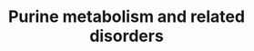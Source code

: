 ---
annotations:
- id: PW:0001776
  parent: disease pathway
  type: Pathway Ontology
  value: inborn error of purine-pyrimidine metabolism pathway
- id: PW:0001879
  parent: disease pathway
  type: Pathway Ontology
  value: Lesch-Nyhan syndrome pathway
- id: PW:0000031
  parent: classic metabolic pathway
  type: Pathway Ontology
  value: purine metabolic pathway
- id: DOID:0050762
  parent: genetic disease
  type: Disease Ontology
  value: adenylosuccinase lyase deficiency
- id: DOID:5810
  parent: genetic disease
  type: Disease Ontology
  value: adenosine deaminase deficiency
- id: PW:0000013
  parent: disease pathway
  type: Pathway Ontology
  value: disease pathway
- id: PW:0001777
  parent: disease pathway
  type: Pathway Ontology
  value: purine nucleoside phosphorylase deficiency pathway
- id: DOID:0060350
  parent: genetic disease
  type: Disease Ontology
  value: adenine phosphoribosyltransferase deficiency
- id: PW:0001592
  parent: disease pathway
  type: Pathway Ontology
  value: xanthinuria type II pathway
- id: DOID:0080121
  parent: genetic disease
  type: Disease Ontology
  value: mitochondrial DNA depletion syndrome 3
- id: PW:0001779
  parent: disease pathway
  type: Pathway Ontology
  value: adenosine monophosphate deaminase deficiency pathway
- id: DOID:1919
  parent: genetic disease
  type: Disease Ontology
  value: Lesch-Nyhan syndrome
authors:
- Roel
- Egonw
- DeSl
- Mkutmon
- Ddigles
- IreneHemel
- Josienlandman
- Khanspers
- MaintBot
- Finterly
- Fehrhart
- Eweitz
citedin:
- link: 10.1038/s41467-024-47085-y
  title: A patient-based iPSC-derived hepatocyte model of alcohol-associated cirrhosis
    reveals bioenergetic insights into disease pathogenesis (2024)
communities:
- IEM
- RareDiseases
description: 'Overview of purine metabolism and related diseases. Disorders resulting
  from an enzyme defect are highlighted in pink, metabolic markers are highlighted
  in red. Arrows indicate the directionality of chemical conversions.  On the right,
  the biosynthesis of IMP is depicted in more detail (adapted from: https://en.wikipedia.org/wiki/Purine_metabolism).
  The color scheme for this part of the pathway is as follows: enzymes(black), coenzymes(light
  orange), regular substrates/metabolites(blue), additional substrates(dark green),
  metal ions(turquoise), inorganic molecules(light purple).  This pathway was inspired
  by Ed. 5, Chapter 13 from the book of Blau (Ed. 4 Chapter 41) (ISBN 9783030677268).
  A similar version without the disorders and with biomarkers visualised with arrows
  can be found [https://www.wikipathways.org/instance/WP4792 here].  Proteins on this
  pathway have targeted assays available via the [https://assays.cancer.gov/available_assays?wp_id=WP4224
  CPTAC Assay Portal]'
last-edited: 2024-07-21
ndex: ebf8575a-8b69-11eb-9e72-0ac135e8bacf
organisms:
- Homo sapiens
redirect_from:
- /index.php/Pathway:WP4224
- /instance/WP4224
- /instance/WP4224_r134289
revision: r134289
schema-jsonld:
- '@context': https://schema.org/
  '@id': https://wikipathways.github.io/pathways/WP4224.html
  '@type': Dataset
  creator:
    '@type': Organization
    name: WikiPathways
  description: 'Overview of purine metabolism and related diseases. Disorders resulting
    from an enzyme defect are highlighted in pink, metabolic markers are highlighted
    in red. Arrows indicate the directionality of chemical conversions.  On the right,
    the biosynthesis of IMP is depicted in more detail (adapted from: https://en.wikipedia.org/wiki/Purine_metabolism).
    The color scheme for this part of the pathway is as follows: enzymes(black), coenzymes(light
    orange), regular substrates/metabolites(blue), additional substrates(dark green),
    metal ions(turquoise), inorganic molecules(light purple).  This pathway was inspired
    by Ed. 5, Chapter 13 from the book of Blau (Ed. 4 Chapter 41) (ISBN 9783030677268).
    A similar version without the disorders and with biomarkers visualised with arrows
    can be found [https://www.wikipathways.org/instance/WP4792 here].  Proteins on
    this pathway have targeted assays available via the [https://assays.cancer.gov/available_assays?wp_id=WP4224
    CPTAC Assay Portal]'
  keywords:
  - 2'-Deoxyadenosine
  - 2'-deoxyinosine
  - 2,8-Dihydroxyadenine
  - 2-Deoxyguanosine
  - 5-PRA
  - 6-methylthiopurine
  - 6-oxopyrimidine (M1)
  - ADA
  - ADP
  - ADSL
  - ADSS
  - AICA-riboside
  - AICARP
  - AIR
  - AMP
  - AMPD1
  - AO
  - APRT
  - ATIC
  - ATP
  - Adenine
  - Adenosine
  - Asp
  - CAIR
  - DGUOK
  - FAICARP
  - FGAM
  - FGAR
  - Fumarate
  - GAR
  - GART(E1)
  - GART(E2)
  - GART(E3)
  - GDP
  - GMP
  - GRM5
  - GTP
  - Gln
  - Glu
  - Guanine
  - Guanosine
  - H2O
  - HCO3 -
  - HPRT1
  - Hypoxanthine
  - IMP
  - IMPDH1
  - ITP
  - ITPA
  - Inosine
  - MAT2A
  - MOCOS
  - Mercaptopurine
  - Methionine
  - Mg2+
  - Moco
  - Moco (active)
  - Moco (inactive)
  - N(10)-formyl-THF
  - P(i)
  - PAICS(E1)
  - PAICS(E2)
  - PFAS
  - PNP
  - PPAT
  - PRPP
  - PRPPs
  - PRPS1
  - RR
  - RRM2B
  - Ribose-5-P
  - S-AMP
  - SACAIR
  - SAICA-riboside
  - SAICARP
  - SAM
  - Succinyladenosine
  - THF
  - TPMT
  - Urate
  - XMP
  - XO
  - Xanthine
  - Xanthosine
  - auglurant
  - dADP
  - dAMP
  - dATP
  - dGDP
  - dGMP
  - dGTP
  license: CC0
  name: Purine metabolism and related disorders
seo: CreativeWork
title: Purine metabolism and related disorders
wpid: WP4224
---